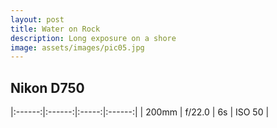 ```yaml
---
layout: post
title: Water on Rock
description: Long exposure on a shore
image: assets/images/pic05.jpg
---
```


<h2>Nikon D750</h2>

|:------:|:------:|:-----:|:------:|
| 200mm  | f/22.0 |   6s  | ISO 50 |